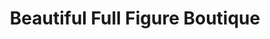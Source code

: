 ---
title: "Beautiful Full Figure Boutique"
url: /smiths-falls/beautiful-full-figure-boutique/
shop: Kleidung
---